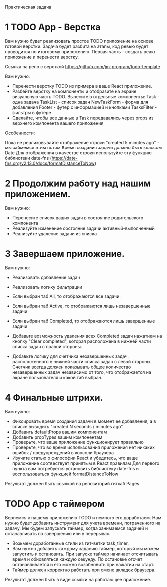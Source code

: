 Практическая задача

# 1 TODO App - Верстка

Вам нужно будет реализовать простое TODO приложение на основе готовой верстки.
Задача будет разбита на этапы, код ревью будет проводится по итоговому приложению.
Первая часть - создать реакт приложение и перенести верстку.

Ссылка на репо с версткой https://github.com/jm-program/todo-template

Вам нужно:

- Перенести верстку TODO из примера в ваше React приложение.
- Разбейте верстку на компоненты и отобразите на экране визуальную часть TODO. Вынесите в отдельные компоненты:
  Task - одна задача
  TaskList - список задач
  NewTaskForm - форма для добавления
  Footer - футер с информацией и кнопками
  TasksFilter - фильтры в футере
- Сделайте, чтобы все данные в Task передавались через props из верхнего компонента вашего приложения

Особенности:

Пока не реализовывайте отображение строки "created 5 minutes ago" - мы займемся этим потом
Время создания задачи должно быть классом Date
Для отображения в качестве строки используйте эту функцию библиотеки date-fns (https://date-fns.org/v2.13.0/docs/formatDistanceToNow)

# 2 Продолжим работу над нашим приложением.

Вам нужно:

- Перенесите список ваших задач в состояние родительского компонента
- Реализуйте изменение состояние задачи активный-выполненный
- Реализуйте удаление задачи из списка

# 3 Завершаем приложение.

Вам нужно:

- Реализовать добавление задач
- Реализовать логику фильтрации
- Если выбран таб All, то отображаются все задачи.
- Если выбран таб Active, то отображаются лишь незавершенные задачи
- Если выбран таб Completed, то отображаются лишь завершенные задачи

- Добавьте возможность удаления всех Completed задач нажатием на кнопку "Clear completed", которая расположена в нижней части списка задач с правой стороны.

- Добавьте логику для счетчика незавершенных задач, расположенного в нижней части списка задач с левой стороны. Счетчик всегда должен показывать общее количество незавершенных задач независимо от того, что отображается на экране пользователя и какой таб выбран.

# 4 Финальные штрихи.

Вам нужно:

- Фиксировать время создания задачи в момент ее добавления, а в списке выводить "created N seconds / minutes ago"
- Добавить defaultProps вашим компонентам
- Добавить propTypes вашим компонентам
- Проверьте, что ваше приложение функционирует правильно
- Проверьте, что во время использования приложения нет никаких ошибок / предупреждений в консоли браузера
- Изучите статью о философии React и убедитесь, что ваше приложение соотвествует принятым в React правилам
  Для первого пункта вам потребуется установить библиотеку date-fns и воспользоваться функцией formatDistanceToNow

Результат должен быть ссылкой на репозиторий гитхаб Pages

# TODO App с таймером
Вернемся к нашему приложению TODO и немного его доработаем. Нам нужно будет добавить инструмент для учета времени, потраченного на задачу. Мы будем запускать таймер, когда занимаемся задачей и останавливать по завершению или в перерывах.

- Возьмем доработанные стили из гит-ветки task_timer.
- Вам нужно добавить каждому заданию таймер, который мы можем запустить и остановить. При запуске таймер начинает отсчитывать время и обновляться каждую секунду. По остановке отсчет останавливается и его можно возобновить при нажатии на старт.
- Таймер должен корректно работать при смене вкладок браузера.

Результат должен быть в виде ссылки на работающее приложение.

